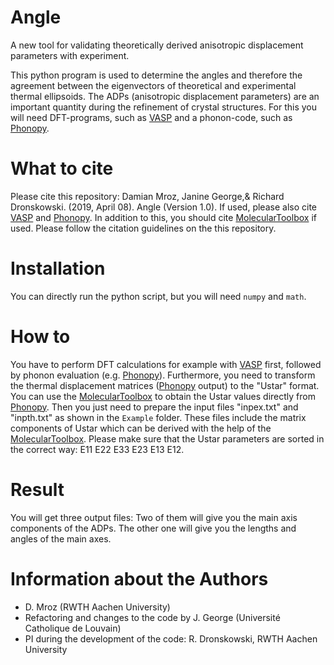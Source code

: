 # Angle
A new tool for validating theoretically derived anisotropic displacement parameters with experiment.

This python program is used to determine the angles and therefore the agreement between the eigenvectors of theoretical and experimental thermal ellipsoids. The ADPs (anisotropic displacement parameters) are an important quantity during the refinement of crystal structures. 
For this you will need DFT-programs, such as [VASP](https://www.vasp.at/) and a phonon-code, such as [Phonopy](https://github.com/atztogo/phonopy).

# What to cite
Please cite this repository: Damian Mroz, Janine George,& Richard Dronskowski. (2019, April 08). Angle (Version 1.0).
If used, please also cite [VASP](https://www.vasp.at/) and [Phonopy](https://github.com/atztogo/phonopy).
In addition to this, you should cite [MolecularToolbox](https://github.com/JaGeo/MolecularToolbox) if used. Please follow the citation guidelines on the this repository.

# Installation
You can directly run the python script, but you will need `numpy` and `math`.

# How to
You have to perform DFT calculations for example with [VASP](https://www.vasp.at/) first, followed by phonon evaluation (e.g. [Phonopy](https://github.com/atztogo/phonopy)). Furthermore, you need to transform the thermal displacement matrices ([Phonopy](https://github.com/atztogo/phonopy) output) to the "Ustar" format. You can use the [MolecularToolbox](https://github.com/JaGeo/MolecularToolbox) to obtain the Ustar values directly from [Phonopy](https://github.com/atztogo/phonopy).
Then you just need to prepare the input files "inpex.txt" and "inpth.txt" as shown in the `Example` folder. These files include the matrix components of Ustar which can be derived with the help of the [MolecularToolbox](https://github.com/JaGeo/MolecularToolbox). Please make sure that the Ustar parameters are sorted in the correct way: E11 E22 E33 E23 E13 E12.

# Result
You will get three output files: Two of them will give you the main axis components of the ADPs. The other one will give you the lengths and angles of the main axes.

# Information about the Authors
* D. Mroz (RWTH Aachen University)
* Refactoring and changes to the code by J. George (Université Catholique de Louvain)
* PI during the development of the code: R. Dronskowski, RWTH Aachen University


